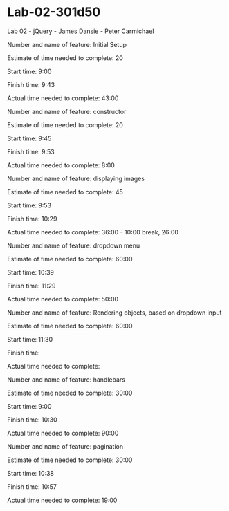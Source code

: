 # Lab-02-301d50
Lab 02 - jQuery - James Dansie - Peter Carmichael


Number and name of feature: Initial Setup

Estimate of time needed to complete: 20

Start time: 9:00

Finish time: 9:43

Actual time needed to complete: 43:00

<!-- ------------------------------------------- -->

Number and name of feature: constructor

Estimate of time needed to complete: 20

Start time: 9:45

Finish time: 9:53

Actual time needed to complete: 8:00

<!-- ------------------------------------------- -->

Number and name of feature: displaying images

Estimate of time needed to complete: 45

Start time: 9:53

Finish time: 10:29

Actual time needed to complete: 36:00 - 10:00 break, 26:00

<!-- ------------------------------------------- -->

Number and name of feature: dropdown menu

Estimate of time needed to complete: 60:00

Start time: 10:39

Finish time: 11:29

Actual time needed to complete: 50:00

<!-- ------------------------------------------- -->

Number and name of feature: Rendering objects, based on dropdown input

Estimate of time needed to complete: 60:00

Start time: 11:30

Finish time:

Actual time needed to complete:

<!-- ------------------------------------------- -->

Number and name of feature: handlebars

Estimate of time needed to complete: 30:00

Start time: 9:00

Finish time: 10:30

Actual time needed to complete: 90:00


<!-- ------------------------------------------- -->

Number and name of feature: pagination

Estimate of time needed to complete: 30:00

Start time: 10:38

Finish time: 10:57

Actual time needed to complete: 19:00




